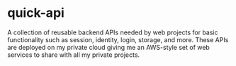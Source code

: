 # quick-api
A collection of reusable backend APIs needed by web projects for basic functionality such as session, identity, login, storage, and more. These APIs are deployed on my private cloud giving me an AWS-style set of web services to share with all my private projects.
